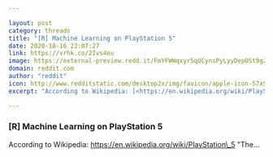 ```yaml
---

layout: post
category: threads
title: "[R] Machine Learning on PlayStation 5"
date: 2020-10-16 22:07:27
link: https://vrhk.co/2Ivs4eu
image: https://external-preview.redd.it/FmYFWWqxyr5qUCynsPyLyyDepOSt9gZNmxnSIqDavDs.jpg?width=220&height=48&auto=webp&crop=220:48,smart&s=df1aa263fe798ffe88edccbcc4bfba7b6af5e558
domain: reddit.com
author: "reddit"
icon: http://www.redditstatic.com/desktop2x/img/favicon/apple-icon-57x57.png
excerpt: "According to Wikipedia: [<https://en.wikipedia.org/wiki/PlayStation\_5>](<https://en.wikipedia.org/wiki/PlayStation_5>) \"The..."

---
```


### [R] Machine Learning on PlayStation 5

According to Wikipedia: [<https://en.wikipedia.org/wiki/PlayStation\_5>](<https://en.wikipedia.org/wiki/PlayStation_5>) "The...